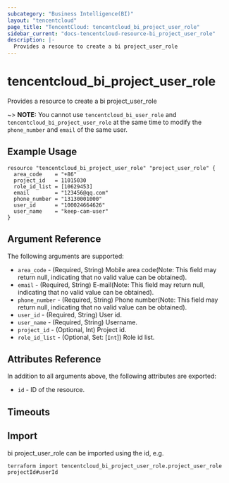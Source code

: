 ```yaml
---
subcategory: "Business Intelligence(BI)"
layout: "tencentcloud"
page_title: "TencentCloud: tencentcloud_bi_project_user_role"
sidebar_current: "docs-tencentcloud-resource-bi_project_user_role"
description: |-
  Provides a resource to create a bi project_user_role
---
```


# tencentcloud_bi_project_user_role

Provides a resource to create a bi project_user_role

~> **NOTE:** You cannot use `tencentcloud_bi_user_role` and `tencentcloud_bi_project_user_role` at the same time to modify the `phone_number` and `email` of the same user.

## Example Usage

```hcl
resource "tencentcloud_bi_project_user_role" "project_user_role" {
  area_code    = "+86"
  project_id   = 11015030
  role_id_list = [10629453]
  email        = "123456@qq.com"
  phone_number = "13130001000"
  user_id      = "100024664626"
  user_name    = "keep-cam-user"
}
```

## Argument Reference

The following arguments are supported:

* `area_code` - (Required, String) Mobile area code(Note: This field may return null, indicating that no valid value can be obtained).
* `email` - (Required, String) E-mail(Note: This field may return null, indicating that no valid value can be obtained).
* `phone_number` - (Required, String) Phone number(Note: This field may return null, indicating that no valid value can be obtained).
* `user_id` - (Required, String) User id.
* `user_name` - (Required, String) Username.
* `project_id` - (Optional, Int) Project id.
* `role_id_list` - (Optional, Set: [`Int`]) Role id list.

## Attributes Reference

In addition to all arguments above, the following attributes are exported:

* `id` - ID of the resource.



## Timeouts

<no value>


## Import

bi project_user_role can be imported using the id, e.g.

```
terraform import tencentcloud_bi_project_user_role.project_user_role projectId#userId
```

